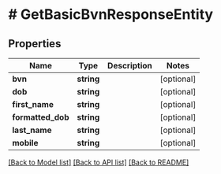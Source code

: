 # # GetBasicBvnResponseEntity

## Properties

Name | Type | Description | Notes
------------ | ------------- | ------------- | -------------
**bvn** | **string** |  | [optional]
**dob** | **string** |  | [optional]
**first_name** | **string** |  | [optional]
**formatted_dob** | **string** |  | [optional]
**last_name** | **string** |  | [optional]
**mobile** | **string** |  | [optional]

[[Back to Model list]](../../README.md#models) [[Back to API list]](../../README.md#endpoints) [[Back to README]](../../README.md)
